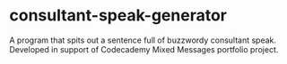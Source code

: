 # consultant-speak-generator
A program that spits out a sentence full of buzzwordy consultant speak.  Developed in support of Codecademy Mixed Messages portfolio project.
